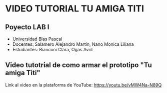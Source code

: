 # VIDEO TUTORIAL TU AMIGA TITI
## Poyecto LAB I
- Universidad Blas Pascal
- Docentes: Salamero Alejandro Martin, Nano Monica Liliana 
- Estudiantes: Bianconi Clara, Ogas Avril

## Video tutotrial de como armar el prototipo "Tu amiga Titi"
Link al video en la plataforma de YouTube:
https://youtu.be/vMW4Na-N89Q 
